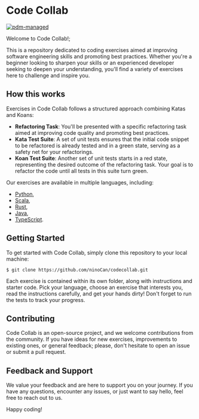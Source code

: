 # Code Collab

[![pdm-managed](https://img.shields.io/badge/pdm-managed-blueviolet)](https://pdm-project.org)

Welcome to Code Collab!;

This is a repository dedicated to coding exercises aimed at improving software engineering skills and promoting best practices.
Whether you're a beginner looking to sharpen your skills or an experienced developer seeking to deepen your understanding,
you'll find a variety of exercises here to challenge and inspire you.



## How this works


Exercises in Code Collab follows a structured approach combining Katas and Koans:

- **Refactoring Task**:
You'll be presented with a specific refactoring task aimed at improving code quality and promoting best practices.
- **Kata Test Suite**:
A set of unit tests ensures that the initial code snippet to be refactored is already tested and in a green state,
serving as a safety net for your refactorings.
- **Koan Test Suite**: Another set of unit tests starts in a red state, representing the desired outcome of the refactoring task.
Your goal is to refactor the code until all tests in this suite turn green.

Our exercises are available in multiple languages, including:
 - [Python](https://github.com/vinta/awesome-python/),
 - [Scala](https://github.com/lauris/awesome-scala/),
 - [Rust](https://github.com/rust-unofficial/awesome-rust/),
 - [Java](https://github.com/akullpp/awesome-java),
 - [TypeScript](https://github.com/semlinker/awesome-typescript/).


## Getting Started

To get started with Code Collab, simply clone this repository to your local machine:


    $ git clone https://github.com/ninoCan/codecollab.git

Each exercise is contained within its own folder, along with instructions and starter code.
Pick your language, choose an exercise that interests you, read the instructions carefully, and get your hands dirty!
Don't forget to run the tests to track your progress.


## Contributing

Code Collab is an open-source project, and we welcome contributions from the community.
If you have ideas for new exercises, improvements to existing ones, or general feedback;
please, don't hesitate to open an issue or submit a pull request.


## Feedback and Support

We value your feedback and are here to support you on your journey.
If you have any questions, encounter any issues, or just want to say hello, feel free to reach out to us.

Happy coding!

